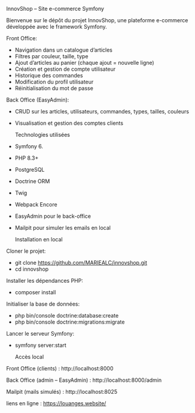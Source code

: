  InnovShop – Site e-commerce Symfony

Bienvenue sur le dépôt du projet InnovShop, une plateforme e-commerce développée avec le framework Symfony.

Front Office:
- Navigation dans un catalogue d’articles
- Filtres par couleur, taille, type
- Ajout d’articles au panier (chaque ajout = nouvelle ligne)
- Création et gestion de compte utilisateur
- Historique des commandes
- Modification du profil utilisateur
- Réinitialisation du mot de passe

Back Office (EasyAdmin):
- CRUD sur les articles, utilisateurs, commandes, types, tailles, couleurs
- Visualisation et gestion des comptes clients


    Technologies utilisées

- Symfony 6.
- PHP 8.3+
- PostgreSQL
- Doctrine ORM
- Twig
- Webpack Encore
- EasyAdmin pour le back-office
- Mailpit pour simuler les emails en local

    Installation en local

Cloner le projet:
- git clone https://github.com/MARIEALC/innovshop.git
- cd innovshop

Installer les dépendances PHP:
- composer install

Initialiser la base de données:
- php bin/console doctrine:database:create
- php bin/console doctrine:migrations:migrate

Lancer le serveur Symfony:
- symfony server:start

    Accès local

Front Office (clients) : http://localhost:8000

Back Office (admin – EasyAdmin) : http://localhost:8000/admin

Mailpit (mails simulés) : http://localhost:8025

liens en ligne : https://louanges.website/

    

